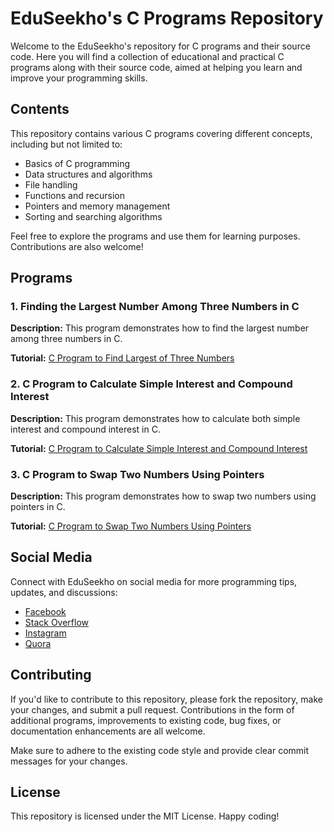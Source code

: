 # EduSeekho's C Programs Repository

Welcome to the EduSeekho's repository for C programs and their source code. Here you will find a collection of educational and practical C programs along with their source code, aimed at helping you learn and improve your programming skills.

## Contents

This repository contains various C programs covering different concepts, including but not limited to:

- Basics of C programming
- Data structures and algorithms
- File handling
- Functions and recursion
- Pointers and memory management
- Sorting and searching algorithms

Feel free to explore the programs and use them for learning purposes. Contributions are also welcome!

## Programs

### 1. Finding the Largest Number Among Three Numbers in C

**Description:** This program demonstrates how to find the largest number among three numbers in C.

**Tutorial:** [C Program to Find Largest of Three Numbers](https://eduseekho.com/c-program-to-find-largest-of-three-numbers/)

### 2. C Program to Calculate Simple Interest and Compound Interest

**Description:** This program demonstrates how to calculate both simple interest and compound interest in C.

**Tutorial:** [C Program to Calculate Simple Interest and Compound Interest](https://eduseekho.com/c-program-to-calculate-simple-interest-and-compound-interest/)

### 3. C Program to Swap Two Numbers Using Pointers 

**Description:** This program demonstrates how to swap two numbers using pointers in C.

**Tutorial:** [C Program to Swap Two Numbers Using Pointers](https://eduseekho.com/c-program-to-swap-two-numbers-using-pointers/)

## Social Media

Connect with EduSeekho on social media for more programming tips, updates, and discussions:

- [Facebook](https://www.facebook.com/eduseekho)
- [Stack Overflow](https://stackoverflow.com/users/23188146/eduseekho)
- [Instagram](https://www.instagram.com/eduseekho)
- [Quora](https://www.quora.com/profile/Edu-Seekho)

## Contributing

If you'd like to contribute to this repository, please fork the repository, make your changes, and submit a pull request. Contributions in the form of additional programs, improvements to existing code, bug fixes, or documentation enhancements are all welcome.

Make sure to adhere to the existing code style and provide clear commit messages for your changes.

## License

This repository is licensed under the MIT License. 
Happy coding!
